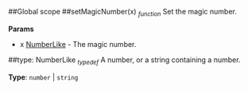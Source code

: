 ##Global scope
<a name="setMagicNumber"></a>
##setMagicNumber(x) <sub>*function*</sub>
Set the magic number.

**Params**

- x [NumberLike](#NumberLike) - The magic number.

<a name="NumberLike"></a>
##type: NumberLike <sub>*typedef*</sub>
A number, or a string containing a number.

**Type**: `number` | `string`  
